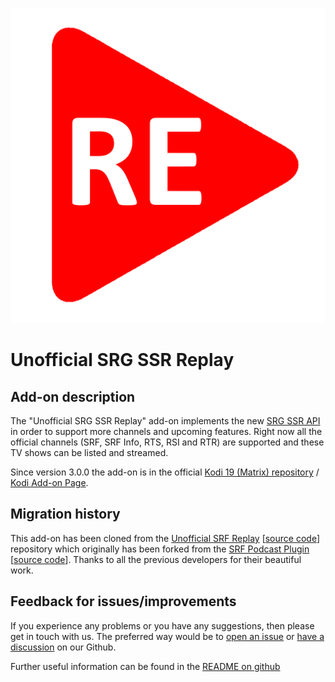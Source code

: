 ![SRF Replay](icon.png)

# Unofficial SRG SSR Replay

## Add-on description
The "Unofficial SRG SSR Replay" add-on implements the new [SRG SSR API](https://developer.srgssr.ch/apis) in order to support more channels and upcoming features. Right now all the official channels (SRF, SRF Info, RTS, RSI and RTR) are supported and these TV shows can be listed and streamed.

Since version 3.0.0 the add-on is in the official [Kodi 19 (Matrix) repository](https://github.com/xbmc/repo-plugins/tree/matrix/plugin.video.srgssr_ch_replay) / [Kodi Add-on Page](https://kodi.tv/addons/matrix/plugin.video.srgssr_ch_replay).

## Migration history
This add-on has been cloned from the [Unofficial SRF Replay](https://kodi.tv/addons/matrix/plugin.video.srf_ch_replay) [[source code](https://github.com/ManBehindMooN/kodi_plugin_video_srf_ch_replay)] repository which originally has been forked from the [SRF Podcast Plugin](https://kodi.wiki/view/Add-on:SRF_Podcast_Plugin) [[source code](https://github.com/ambermoon/xbmc_plugin_video_srf_podcast_ch)]. Thanks to all the previous developers for their beautiful work.

## Feedback for issues/improvements
If you experience any problems or you have any suggestions, then please get in touch with us. The preferred way would be to [open an issue](https://github.com/ManBehindMooN/kodi_plugin_video_srgssr_ch_replay/issues) or [have a discussion](https://github.com/ManBehindMooN/kodi_plugin_video_srgssr_ch_replay/discussions) on our Github.

Further useful information can be found in the [README on github](https://github.com/ManBehindMooN/kodi_plugin_video_srgssr_ch_replay)